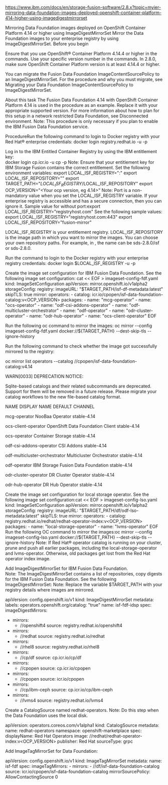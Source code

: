 https://www.ibm.com/docs/en/storage-fusion-software/2.8.x?topic=myier-mirroring-data-foundation-images-deployed-openshift-container-platform-414-higher-using-imagedigestmirrorset



Mirroring Data Foundation images deployed on OpenShift Container Platform
4.14 or higher using
ImageDigestMirrorSet
Mirror the Data Foundation images to your
enterprise registry by using ImageDigestMirrorSet.
Before you begin

Ensure that you use OpenShift® Container Platform 4.14.4 or higher in the commands. Use your
specific version number in the commands. 
In 2.8.0, make sure OpenShift Container Platform version is at
least 4.14.4 or higher.

You can migrate the Fusion Data Foundation
ImageContentSourcePolicy to an ImageDigestMirrorSet. For the procedure and why you must migrate, see
Migrating your Data Foundation ImageContentSourcePolicy to ImageDigestMirrorSet.


About this task
The Fusion Data Foundation 4.14 with OpenShift Container Platform 4.14 is used in the procedure as an example.
Replace it with your appropriate supported version. 
For more information about how to plan for this setup in a network restricted Data Foundation, see Disconnected environment.
Note: This procedure is only necessary if you plan to enable the IBM Fusion Data Foundation service.

ProcedureRun the following command to login to Docker registry with your Red
Hat® enterprise credentials: 
docker login registry.redhat.io -u <Red Hat enterprise registry username> -p <Red Hat enterprise registry password>


Log in to the IBM Entitled Container Registry by using the IBM entitlement key:  
docker login cp.icr.io -u cp -p <your entitlement key>
Note: Ensure that your entitlement key for IBM Storage Fusion contains the correct entitlement.
Set the following environment variables: 
export LOCAL_ISF_REGISTRY="<Your enterprise registry host>:<port>" 
export LOCAL_ISF_REPOSITORY="<Your image path>" 
export TARGET_PATH="$LOCAL_ISF_REGISTRY/$LOCAL_ISF_REPOSITORY" 
export OCP_VERSION="<Your ocp version, eg 4.14>" Note: Port is a non-mandatory value
when you set the LOCAL_ISF_REGISTRY variable. If your enterprise registry is
accessible and has a secure connection, then you can ignore it.
Sample value for without
port:export LOCAL_ISF_REGISTRY="registryhost.com"
See the following sample values:
export LOCAL_ISF_REGISTRY="registryhost.com:443"
export LOCAL_ISF_REPOSITORY="fusion-mirror"

LOCAL_ISF_REGISTRY is your entitlement registry.
LOCAL_ISF_REPOSITORY is the image path in which you want to mirror the images.
You can choose your own repository paths. For example, in , the name can be
sds-2.8.0/isf or sds-2.8.0.


Run the command to login to the Docker registry with your enterprise registry
credentials: 
docker login $LOCAL_ISF_REGISTRY -u <your enterprise registry username> -p <your enterprise registry password>


Create the image set configuration for IBM Fusion Data Foundation. See the following image set
configuration:
cat << EOF > imageset-config-fdf.yaml
kind: ImageSetConfiguration
apiVersion: mirror.openshift.io/v1alpha2
storageConfig:
  registry:
    imageURL: "$TARGET_PATH/isf-df-metadata:latest"
    skipTLS: true
mirror:
  operators:
    - catalog: icr.io/cpopen/isf-data-foundation-catalog:v<OCP_VERSION>
      packages:
        - name: "mcg-operator"
        - name: "ocs-operator"
        - name: "odf-csi-addons-operator"
        - name: "odf-multicluster-orchestrator"
        - name: "odf-operator"
        - name: "odr-cluster-operator"
        - name: "odr-hub-operator"
        - name: "ocs-client-operator"
EOF


Run the following oc command to mirror the images: 
oc mirror --config imageset-config-fdf.yaml docker://${TARGET_PATH} --dest-skip-tls --ignore-history


Run the following command to check whether the image got successfully mirrored to the
registry: 

oc mirror list operators --catalog <enterprise registry host:port>/<target-path>/cpopen/isf-data-foundation-catalog:v4.14

WARN[0033] DEPRECATION NOTICE:

Sqlite-based catalogs and their related subcommands are deprecated. Support for them will be removed in a future release. Please migrate your catalog workflows
to the new file-based catalog format.

NAME                               DISPLAY NAME                   DEFAULT                  CHANNEL

mcg-operator                       NooBaa                         Operator                 stable-4.14

ocs-client-operator                OpenShift Data Foundation      Client                   stable-4.14

ocs-operator                       Container                      Storage                  stable-4.14

odf-csi-addons-operator            CSI                            Addons                   stable-4.14

odf-multicluster-orchestrator      Multicluster                   Orchestrator             stable-4.14

odf-operator                       IBM Storage Fusion             Data Foundation          stable-4.14

odr-cluster-operator               DR Cluster                     Operator                 stable-4.14

odr-hub-operator                   DR Hub                         Operator                  stable-4.14


Create the image set configuration for local storage operator. See the
following image set configuration:cat << EOF > imageset-config-lso.yaml
kind: ImageSetConfiguration
apiVersion: mirror.openshift.io/v1alpha2
storageConfig:
  registry:
    imageURL: "$TARGET_PATH/df/odf-lso-metadata:latest"
    skipTLS: true
mirror:
  operators:
    - catalog: registry.redhat.io/redhat/redhat-operator-index:v<OCP_VERSION>
      packages:
        - name: "local-storage-operator"
        - name: "lvms-operator"
EOF
Run the following OC command to mirror the
images:oc mirror --config imageset-config-lso.yaml docker://${TARGET_PATH} --dest-skip-tls --ignore-history
Note: If Red Hat® operator catalog is
running on your cluster, prune and push all earlier packages, including the
local-storage-operator and lvms-operator. Otherwise, old packages
get lost from the Red Hat operator index image.


Add ImageDigestMirrorSet for IBM Fusion Data Foundation.  
Note: The ImageDigestMirrorSet contains a list of repositories, copy digests for
the IBM Fusion Data Foundation.
See the following ImageDigestMirrorSet:
Note: Replace the variable $TARGET_PATH with your registry details where images are
mirrored. 


apiVersion: config.openshift.io/v1
kind: ImageDigestMirrorSet
metadata:
labels:
operators.openshift.org/catalog: "true"
name: isf-fdf-idsp
spec:
imageDigestMirrors:
- mirrors:
  - <enterprise registry host:port>/<target-path>/openshift4
  source: registry.redhat.io/openshift4
- mirrors:
  - <enterprise registry host:port>/<target-path>/redhat
  source: registry.redhat.io/redhat
- mirrors:
  - <enterprise registry host:port>/<target-path>/rhel8
  source: registry.redhat.io/rhel8
- mirrors:
  - <enterprise registry host:port>/<target-path>/cp/df
  source: cp.icr.io/cp/df
- mirrors:
  - <enterprise registry host:port>/<target-path>/cpopen
  source: cp.icr.io/cpopen
- mirrors:
  - <enterprise registry host:port>/<target-path>/cpopen
  source: icr.io/cpopen
- mirrors:
  - <enterprise registry host:port>/<target-path>/cp/ibm-ceph
  source: cp.icr.io/cp/ibm-ceph
- mirrors:
  - <enterprise registry host:port>/<target-path>/lvms4
  source: registry.redhat.io/lvms4

Create a CatalogSource named
redhat-operators. 
Note: Do this step when the Data Foundation uses the
local disk.

apiVersion: operators.coreos.com/v1alpha1
kind: CatalogSource
metadata:
 name: redhat-operators
 namespace: openshift-marketplace
spec:
 displayName: Red Hat Operators
 image: <enterprise registry host:port>/<target-path>/redhat/redhat-operator-index:v<OCP_VERSION>
 publisher: Red Hat
 sourceType: grpc

Add ImageTagMirrorSet for Data Foundation: 

apiVersion: config.openshift.io/v1
kind: ImageTagMirrorSet
metadata:
  name: isf-fdf
spec:
  imageTagMirrors:
    - mirrors:
      - <enterprise registry host:port>/<target-path>/df/isf-data-foundation-catalog
      source: icr.io/cpopen/isf-data-foundation-catalog 
   mirrorSourcePolicy: 
       AllowContactingSource 0









